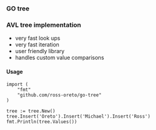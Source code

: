 ### GO tree

### AVL tree implementation
 * very fast look ups
 * very fast iteration
 * user friendly library
 * handles custom value comparisons
 
#### Usage
```
import (
    "fmt"
	"github.com/ross-oreto/go-tree"
)

tree := tree.New()
tree.Insert('Oreto').Insert('Michael').Insert('Ross')
fmt.Println(tree.Values())
```
